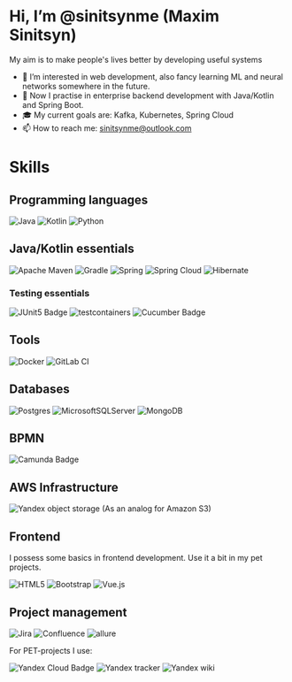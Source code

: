 # Hi, I’m @sinitsynme (Maxim Sinitsyn)

My aim is to make people's lives better by developing useful systems

- 👀 I’m interested in web development, also fancy learning ML and neural networks somewhere in the future.
- 🌱 Now I practise in enterprise backend development with Java/Kotlin and Spring Boot.
- 🎓 My current goals are: Kafka, Kubernetes, Spring Cloud
- 📫 How to reach me: sinitsynme@outlook.com

<!---
sinitsynme/sinitsynme is a ✨ special ✨ repository because its `README.md` (this file) appears on your GitHub profile.
You can click the Preview link to take a look at your changes.
--->

# Skills

## Programming languages
![Java](https://img.shields.io/badge/java-%23ED8B00.svg?style=for-the-badge&logo=java&logoColor=white)
![Kotlin](https://img.shields.io/badge/kotlin-%237F52FF.svg?style=for-the-badge&logo=kotlin&logoColor=white)
![Python](https://img.shields.io/badge/python-3670A0?style=for-the-badge&logo=python&logoColor=ffdd54)

## Java/Kotlin essentials
![Apache Maven](https://img.shields.io/badge/Apache%20Maven-C71A36?style=for-the-badge&logo=Apache%20Maven&logoColor=white)
![Gradle](https://img.shields.io/badge/Gradle-02303A.svg?style=for-the-badge&logo=Gradle&logoColor=white)
![Spring](https://img.shields.io/badge/spring-%236DB33F.svg?style=for-the-badge&logo=spring&logoColor=white)
![Spring Cloud](https://img.shields.io/badge/SPRING%20CLOUD-b2da3e?style=for-the-badge)
![Hibernate](https://img.shields.io/badge/Hibernate-59666C?style=for-the-badge&logo=Hibernate&logoColor=white)

### Testing essentials
![JUnit5 Badge](https://img.shields.io/badge/JUnit5-25A162?logo=junit5&logoColor=fff&style=for-the-badge)
![testcontainers](https://img.shields.io/badge/testcontainers-3c939e?style=for-the-badge)
![Cucumber Badge](https://img.shields.io/badge/Cucumber-23D96C?logo=cucumber&logoColor=fff&style=for-the-badge)

## Tools
![Docker](https://img.shields.io/badge/docker-%230db7ed.svg?style=for-the-badge&logo=docker&logoColor=white)
![GitLab CI](https://img.shields.io/badge/gitlab%20ci-%23181717.svg?style=for-the-badge&logo=gitlab&logoColor=white)

## Databases
![Postgres](https://img.shields.io/badge/postgres-%23316192.svg?style=for-the-badge&logo=postgresql&logoColor=white)
![MicrosoftSQLServer](https://img.shields.io/badge/Microsoft%20SQL%20Server-CC2927?style=for-the-badge&logo=microsoft%20sql%20server&logoColor=white)
![MongoDB](https://img.shields.io/badge/MongoDB-%234ea94b.svg?style=for-the-badge&logo=mongodb&logoColor=white)

## BPMN
![Camunda Badge](https://img.shields.io/badge/Camunda-FC5D0D?logo=camunda&logoColor=fff&style=for-the-badge)

## AWS Infrastructure
![Yandex object storage](https://img.shields.io/badge/Yandex%20object%20storage-b2daed?style=for-the-badge) (As an analog for Amazon S3)

## Frontend
I possess some basics in frontend development. Use it a bit in my pet projects. 

![HTML5](https://img.shields.io/badge/html5-%23E34F26.svg?style=for-the-badge&logo=html5&logoColor=white)
![Bootstrap](https://img.shields.io/badge/bootstrap-%23563D7C.svg?style=for-the-badge&logo=bootstrap&logoColor=white)
![Vue.js](https://img.shields.io/badge/vuejs-%2335495e.svg?style=for-the-badge&logo=vuedotjs&logoColor=%234FC08D) 


## Project management
![Jira](https://img.shields.io/badge/jira-%230A0FFF.svg?style=for-the-badge&logo=jira&logoColor=white)
![Confluence](https://img.shields.io/badge/confluence-%23172BF4.svg?style=for-the-badge&logo=confluence&logoColor=white)
![allure](https://img.shields.io/badge/allure-74f29c?style=for-the-badge)

For PET-projects I use:

![Yandex Cloud Badge](https://img.shields.io/badge/Yandex%20Cloud-5282FF?logo=yandexcloud&logoColor=fff&style=for-the-badge)
![Yandex tracker](https://img.shields.io/badge/Yandex%20tracker-b2daed?style=for-the-badge)
![Yandex wiki](https://img.shields.io/badge/Yandex%20wiki-b2daed?style=for-the-badge)
